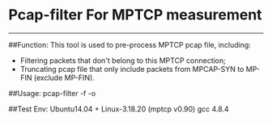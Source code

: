 # Pcap-filter For MPTCP measurement
---
##Function:
This tool is used to pre-process MPTCP pcap file, including:
* Filtering packets that don't belong to this MPTCP connection;
* Truncating pcap file that only include packets from MPCAP-SYN to MP-FIN (exclude MP-FIN).

##Usage:
pcap-filter -f <input-file> -o <output-file>

##Test Env:
Ubuntu14.04 + Linux-3.18.20 (mptcp v0.90)
gcc 4.8.4
